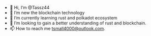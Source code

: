 - 👋 Hi, I’m @Tassz44
- 👀 I’m new the blockchain technology
- 🌱 I’m currently learning rust and polkadot ecosystem
- 💞️ I’m looking to gain a better understanding of rust and blockchain.
- 📫 How to reach me tsmall4000@outlook.com.

<!---
Tassz44/Tassz44 is a ✨ special ✨ repository because its `README.md` (this file) appears on your GitHub profile.
You can click the Preview link to take a look at your changes.
--->
